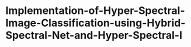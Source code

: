 # Implementation-of-Hyper-Spectral-Image-Classification-using-Hybrid-Spectral-Net-and-Hyper-Spectral-I